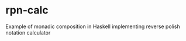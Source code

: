 # rpn-calc
Example of monadic composition in Haskell implementing reverse polish notation calculator
